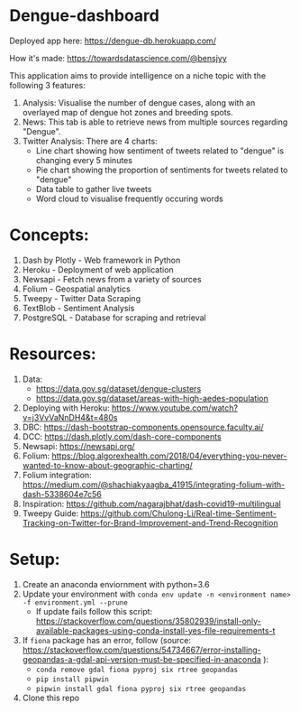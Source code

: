 # Dengue-dashboard

Deployed app here: https://dengue-db.herokuapp.com/

How it's made: https://towardsdatascience.com/@bensjyy

This application aims to provide intelligence on a niche topic with the following 3 features:

1. Analysis: Visualise the number of dengue cases, along with an overlayed map of dengue hot zones and breeding spots.
1. News: This tab is able to retrieve news from multiple sources regarding "Dengue".
1. Twitter Analysis: There are 4 charts:
   - Line chart showing how sentiment of tweets related to "dengue" is changing every 5 minutes
   - Pie chart showing the proportion of sentiments for tweets related to "dengue"
   - Data table to gather live tweets
   - Word cloud to visualise frequently occuring words

# Concepts:

1. Dash by Plotly - Web framework in Python
1. Heroku - Deployment of web application
1. Newsapi - Fetch news from a variety of sources
1. Folium - Geospatial analytics
1. Tweepy - Twitter Data Scraping
1. TextBlob - Sentiment Analysis
1. PostgreSQL - Database for scraping and retrieval

# Resources:

1. Data:
   - https://data.gov.sg/dataset/dengue-clusters
   - https://data.gov.sg/dataset/areas-with-high-aedes-population
1. Deploying with Heroku: https://www.youtube.com/watch?v=j3VvVaNnDH4&t=480s
1. DBC: https://dash-bootstrap-components.opensource.faculty.ai/
1. DCC: https://dash.plotly.com/dash-core-components
1. Newsapi: https://newsapi.org/
1. Folium: https://blog.algorexhealth.com/2018/04/everything-you-never-wanted-to-know-about-geographic-charting/
1. Folium integration: https://medium.com/@shachiakyaagba_41915/integrating-folium-with-dash-5338604e7c56
1. Inspiration: https://github.com/nagarajbhat/dash-covid19-multilingual
1. Tweepy Guide: https://github.com/Chulong-Li/Real-time-Sentiment-Tracking-on-Twitter-for-Brand-Improvement-and-Trend-Recognition

# Setup:

1. Create an anaconda enviornment with python=3.6
1. Update your environment with `conda env update -n <environment name> -f environment.yml --prune`
   - If update fails follow this script: https://stackoverflow.com/questions/35802939/install-only-available-packages-using-conda-install-yes-file-requirements-t
1. If `fiona` package has an error, follow (source: https://stackoverflow.com/questions/54734667/error-installing-geopandas-a-gdal-api-version-must-be-specified-in-anaconda
   ):
   - `conda remove gdal fiona pyproj six rtree geopandas`
   - `pip install pipwin`
   - `pipwin install gdal fiona pyproj six rtree geopandas`
1. Clone this repo
